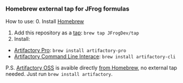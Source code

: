 ### Homebrew external tap for JFrog formulas


How to use:
 0. Install [Homebrew](http://brew.sh/)
 1. Add this repository as a [tap](https://github.com/Homebrew/homebrew/blob/master/share/doc/homebrew/How-to-Create-and-Maintain-a-Tap.md): `brew tap JFrogDev/tap`
 2. Install:  
  * [Artifactory Pro](https://www.jfrog.com/artifactory/): `brew install artifactory-pro`
  * [Artifactory Command Line Interace](https://github.com/JFrogDev/artifactory-cli-go): `brew install artifactory-cli`

P.S. [Artifactory OSS](https://www.jfrog.com/open-source/) is avaible directly [from Homebrew](https://github.com/jainishshah17/homebrew/blob/master/Library/Formula/artifactory.rb), no external tap needed. Just run `brew install artifactory`.
